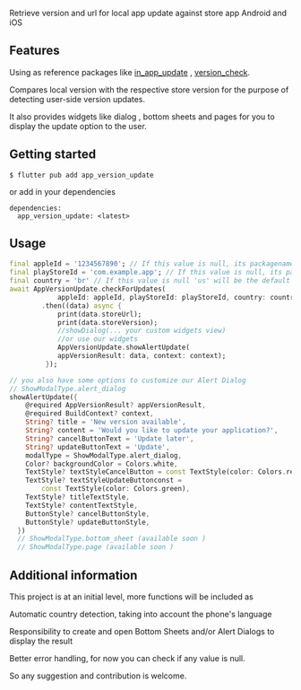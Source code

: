 Retrieve version and url for local app update against store app
Android and iOS

## Features
 Using as reference packages like [in_app_update](https://pub.dev/packages/in_app_update) , [version_check](https://pub.dev/packages/version_check).

Compares local version with the respective store version for the purpose of detecting user-side version updates.

It also provides widgets like dialog , bottom sheets and pages for you to display the update option to the user.

## Getting started

```
$ flutter pub add app_version_update
```
or add in your dependencies
```
dependencies:
  app_version_update: <latest>
```

## Usage

```dart
final appleId = '1234567890'; // If this value is null, its packagename will be considered
final playStoreId = 'com.example.app'; // If this value is null, its packagename will be considered
final country = 'br' // If this value is null 'us' will be the default value
await AppVersionUpdate.checkForUpdates(
            appleId: appleId, playStoreId: playStoreId, country: country)
        .then((data) async {
            print(data.storeUrl);
            print(data.storeVersion);
            //showDialog(... your custom widgets view) 
            //or use our widgets
            AppVersionUpdate.showAlertUpdate(
            appVersionResult: data, context: context);
         });
```

```dart
// you also have some options to customize our Alert Dialog 
// ShowModalType.alert_dialog
showAlertUpdate({
    @required AppVersionResult? appVersionResult,
    @required BuildContext? context,
    String? title = 'New version available',
    String? content = 'Would you like to update your application?',
    String? cancelButtonText = 'Update later',
    String? updateButtonText = 'Update',
    modalType = ShowModalType.alert_dialog,
    Color? backgroundColor = Colors.white,
    TextStyle? textStyleCancelButton = const TextStyle(color: Colors.red),
    TextStyle? textStyleUpdateButtonconst =
        const TextStyle(color: Colors.green),
    TextStyle? titleTextStyle,
    TextStyle? contentTextStyle,
    ButtonStyle? cancelButtonStyle,
    ButtonStyle? updateButtonStyle,
  })
  // ShowModalType.bottom_sheet (available soon )
  // ShowModalType.page (available soon )
```

## Additional information

This project is at an initial level, more functions will be included as

Automatic country detection, taking into account the phone's language

Responsibility to create and open Bottom Sheets and/or Alert Dialogs to display the result

Better error handling, for now you can check if any value is null.

So any suggestion and contribution is welcome.